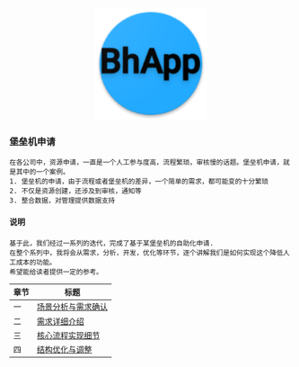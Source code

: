 <p align="center">
   <img width="200" src="bhapp.png">
</p>

### 堡垒机申请

    在各公司中，资源申请，一直是一个人工参与度高，流程繁琐，审核慢的话题。堡垒机申请，就是其中的一个案例。
    1. 堡垒机的申请，由于流程或者堡垒机的差异，一个简单的需求，都可能变的十分繁琐
    2. 不仅是资源创建，还涉及到审核，通知等
    3. 整合数据，对管理提供数据支持

#### 说明
    基于此，我们经过一系列的迭代，完成了基于某堡垒机的自助化申请.
    在整个系列中，我将会从需求，分析，开发，优化等环节，逐个讲解我们是如何实现这个降低人工成本的功能。
    希望能给读者提供一定的参考。


|    章节         | 标题 |
| ----------- | ----------- |
| 一          | [场景分析与需求确认](chapter_1.md)       |
| 二          | [需求详细介绍](chapter_2.md)       |
| 三          | [核心流程实现细节](chapter_3.md)       |
| 四          | [结构优化与调整](chapter_4.md)       |
